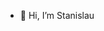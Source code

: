 - 👋 Hi, I’m Stanislau

<!---
stasgm/stasgm is a ✨ special ✨ repository because its `README.md` (this file) appears on your GitHub profile.
You can click the Preview link to take a look at your changes.
--->
